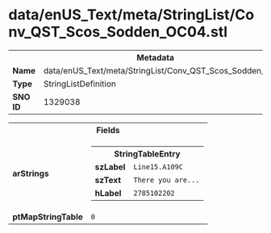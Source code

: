 <h1>data/enUS_Text/meta/StringList/Conv_QST_Scos_Sodden_OC04.stl</h1><table><tr><th colspan="100%">Metadata</th></tr><tr><td><b>Name</b></td><td>data/enUS_Text/meta/StringList/Conv_QST_Scos_Sodden_OC04.stl</td></tr><tr><td><b>Type</b></td><td>StringListDefinition</td></tr><tr><td><b>SNO ID</b></td><td>1329038</td></tr></table>

<table><tr><th colspan="100%">Fields</th></tr><tr><td><b>arStrings</b></td><td><table><tr><th colspan="100%">StringTableEntry</th></tr><tr><td><b>szLabel</b></td><td><code>Line15.A109C</code></td></tr><tr><td><b>szText</b></td><td><code>There you are...</code></td></tr><tr><td><b>hLabel</b></td><td><code>2785102202</code></td></tr></table>


</td></tr><tr><td><b>ptMapStringTable</b></td><td><code>0</code></td></tr></table>

